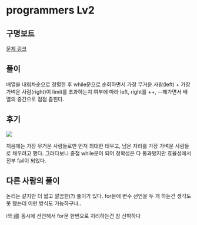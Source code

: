# programmers Lv2

## 구명보트

[문제 링크](https://programmers.co.kr/learn/courses/30/lessons/42885)

## 풀이
배열을 내림차순으로 정렬한 후 
while문으로 순회하면서 가장 무거운 사람(left) + 가장 가벼운 사람(right)이 limit를 초과하는지 여부에 따라
left, right를 ++, --해가면서 배열의 중간으로 점점 좁힌다.

## 후기

![](https://images.velog.io/images/jjunyjjuny/post/a02c7654-0c7b-4417-896c-9e3019dbf0f0/image.png)

처음에는 가장 무거운 사람들로만 먼저 최대한 태우고, 남은 자리를 가장 가벼운 사람들로 채우려고 했다.
그러다보니 중첩 while문이 되어 정확성은 다 통과됐지만 효율성에서 전부 fail이 되었다.

## 다른 사람의 풀이

논리는 같지만 더 짧고 깔끔한(?) 풀이가 있다.
for문에 변수 선언을 두 개 하는건 생각도 못 했는데 이런 방식도 가능하구나.. 

i와 j를 동시에 선언해서 for문 한번으로 처리하는건 참 신박하다 

